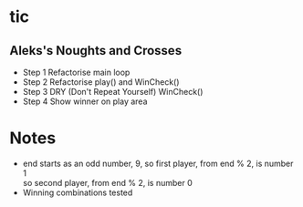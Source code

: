 # tic
## Aleks's Noughts and Crosses
* Step 1 Refactorise main loop
* Step 2 Refactorise play() and WinCheck()
* Step 3 DRY (Don't Repeat Yourself) WinCheck()
* Step 4 Show winner on play area

# Notes
* end starts as an odd number, 9, 
  so first player, from end % 2, is number 1  
  so second player, from end % 2, is number 0
* Winning combinations tested